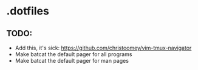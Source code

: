 # .dotfiles

## TODO:
- Add this, it's sick: https://github.com/christoomey/vim-tmux-navigator
- Make batcat the default pager for all programs
- Make batcat the default pager for man pages
